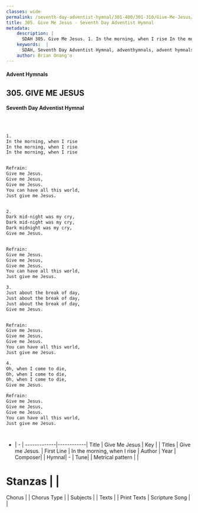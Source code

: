 ```yaml
---
classes: wide
permalink: /seventh-day-adventist-hymnal/301-400/301-310/Give-Me-Jesus/
title: 305. Give Me Jesus - Seventh Day Adventist Hymnal
metadata:
    description: |
      SDAH 305. Give Me Jesus. 1. In the morning, when I rise In the morning, when I rise In the morning, when I rise 
    keywords:  |
      SDAH, Seventh Day Adventist Hymnal, adventhymnals, advent hymnals, Give Me Jesus, In the morning, when I rise ,Give me Jesus.
    author: Brian Onang'o
---
```


#### Advent Hymnals
## 305. GIVE ME JESUS
#### Seventh Day Adventist Hymnal

```txt



1.
In the morning, when I rise
In the morning, when I rise
In the morning, when I rise


Refrain:
Give me Jesus.
Give me Jesus,
Give me Jesus.
You can have all this world,
Just give me Jesus.


2.
Dark mid-night was my cry,
Dark mid-night was my cry,
Dark midnight was my cry,
Give me Jesus.


Refrain:
Give me Jesus.
Give me Jesus,
Give me Jesus.
You can have all this world,
Just give me Jesus.

3.
Just about the break of day,
Just about the break of day,
Just about the break of day,
Give me Jesus.


Refrain:
Give me Jesus.
Give me Jesus,
Give me Jesus.
You can have all this world,
Just give me Jesus.

4.
Oh, when I come to die,
Oh, when I come to die,
Oh, when I come to die,
Give me Jesus.

Refrain:
Give me Jesus.
Give me Jesus,
Give me Jesus.
You can have all this world,
Just give me Jesus.




```

- |   -  |
-------------|------------|
Title | Give Me Jesus |
Key |  |
Titles | Give me Jesus. |
First Line | In the morning, when I rise |
Author | 
Year | 
Composer|  |
Hymnal|  - |
Tune|  |
Metrical pattern | |
# Stanzas |  |
Chorus |  |
Chorus Type |  |
Subjects |  |
Texts |  |
Print Texts | 
Scripture Song |  |
  
